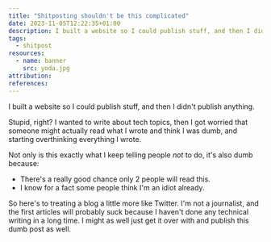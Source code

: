 ```yaml
---
title: "Shitposting shouldn't be this complicated"
date: 2023-11-05T12:22:35+01:00
description: I built a website so I could publish stuff, and then I didn't publish anything.
tags:
  - shitpost
resources:
  - name: banner
    src: yoda.jpg
attribution:
references:
---
```


I built a website so I could publish stuff, and then I didn't publish anything.

Stupid, right? I wanted to write about tech topics, then I got worried that someone might actually read what I wrote and think I was dumb, and starting overthinking everything I wrote.

Not only is this exactly what I keep telling people _not_ to do, it's also dumb because:

- There's a really good chance only 2 people will read this.
- I know for a fact some people think I'm an idiot already.

So here's to treating a blog a little more like Twitter. I'm not a journalist, and the first articles will probably suck because I haven't done any technical writing in a long time. I might as well just get it over with and publish this dumb post as well. 

